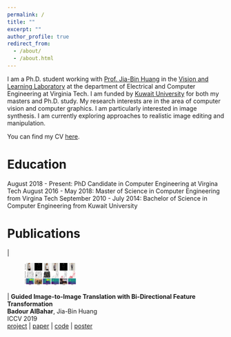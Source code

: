 ```yaml
---
permalink: /
title: ""
excerpt: ""
author_profile: true
redirect_from: 
  - /about/
  - /about.html
---
```


I am a Ph.D. student working with [Prof. Jia-Bin Huang](https://filebox.ece.vt.edu/~jbhuang/) in the [Vision and Learning Laboratory](https://filebox.ece.vt.edu/~jbhuang/people.html) at the department of Electrical and Computer Engineering at Virginia Tech. I am funded by [Kuwait University](http://www.kuniv.edu.kw) for both my masters and Ph.D. study.
My research interests are in the area of computer vision and computer graphics. I am particularly interested in image synthesis. I am currently exploring approaches to realistic image editing and manipulation.

You can find my CV [here](https://filebox.ece.vt.edu/~Badour/personal/cv-badour.pdf).

Education
======
August 2018 - Present: PhD Candidate in Computer Engineering at Virgina Tech
August 2016 - May 2018: Master of Science in Computer Engineering from Virgina Tech
September 2010 - July 2014: Bachelor of Science in Computer Engineering from Kuwait University

Publications
======
| <figure style="width: 120px"> <img src="images/guided_pix2pix_teaser.png" alt=""> </figure> | **Guided Image-to-Image Translation with Bi-Directional Feature Transformation**<br/>**Badour AlBahar**, Jia-Bin Huang<br/>ICCV 2019<br/>[project](https://filebox.ece.vt.edu/~Badour/guided_pix2pix.html) \| [paper](https://arxiv.org/abs/1910.11328) | [code](https://github.com/vt-vl-lab/Guided-pix2pix) | [poster](https://filebox.ece.vt.edu/~Badour/figures/guided_pix2pix_poster.pdf)
